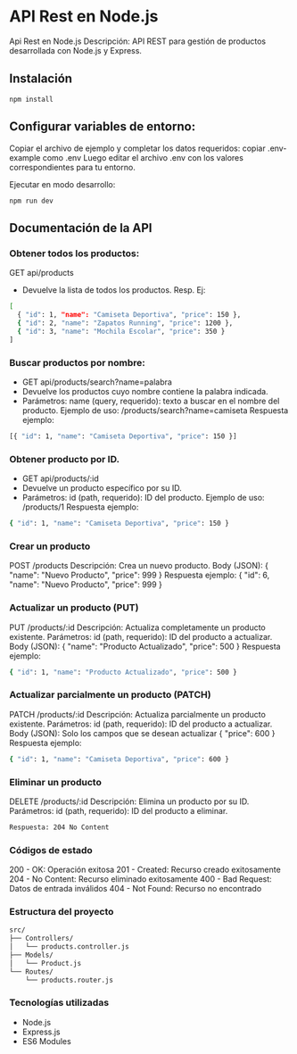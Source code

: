 # API Rest en Node.js

Api Rest en Node.js
Descripción: API REST para gestión de productos desarrollada con Node.js y Express.

## Instalación

```shell
npm install
```

## Configurar variables de entorno:
Copiar el archivo de ejemplo y completar los datos requeridos: 
copiar .env-example como .env
Luego editar el archivo .env con los valores correspondientes para tu entorno.

Ejecutar en modo desarrollo:
```shell
npm run dev
```
## Documentación de la API
### Obtener todos los productos:
GET api/products
- Devuelve la lista de todos los productos.
Resp. Ej:
```bash
[
  { "id": 1, "name": "Camiseta Deportiva", "price": 150 },
  { "id": 2, "name": "Zapatos Running", "price": 1200 },
  { "id": 3, "name": "Mochila Escolar", "price": 350 }
]
```
### Buscar productos por nombre:
- GET api/products/search?name=palabra
- Devuelve los productos cuyo nombre contiene la palabra indicada.
- Parámetros:
name (query, requerido): texto a buscar en el nombre del producto.
Ejemplo de uso: /products/search?name=camiseta
Respuesta ejemplo:
``` bash
[{ "id": 1, "name": "Camiseta Deportiva", "price": 150 }]
```
### Obtener producto por ID.
- GET api/products/:id
- Devuelve un producto específico por su ID.
- Parámetros:
id (path, requerido): ID del producto.
Ejemplo de uso: /products/1
Respuesta ejemplo:
``` bash
{ "id": 1, "name": "Camiseta Deportiva", "price": 150 }
```
### Crear un producto
POST /products
Descripción: Crea un nuevo producto.
Body (JSON):
{ "name": "Nuevo Producto", "price": 999 }
Respuesta ejemplo:
{ "id": 6, "name": "Nuevo Producto", "price": 999 }
### Actualizar un producto (PUT)
PUT /products/:id
Descripción: Actualiza completamente un producto existente.
Parámetros:
id (path, requerido): ID del producto a actualizar.
Body (JSON):
{ "name": "Producto Actualizado", "price": 500 }
Respuesta ejemplo:
``` bash
{ "id": 1, "name": "Producto Actualizado", "price": 500 }
```
### Actualizar parcialmente un producto (PATCH)
PATCH /products/:id
Descripción: Actualiza parcialmente un producto existente.
Parámetros:
id (path, requerido): ID del producto a actualizar.
Body (JSON): Solo los campos que se desean actualizar
{ "price": 600 }
Respuesta ejemplo:
``` bash
{ "id": 1, "name": "Camiseta Deportiva", "price": 600 }
```
### Eliminar un producto
DELETE /products/:id
Descripción: Elimina un producto por su ID.
Parámetros:
id (path, requerido): ID del producto a eliminar.
``` bash
Respuesta: 204 No Content
```
### Códigos de estado
200 - OK: Operación exitosa
201 - Created: Recurso creado exitosamente
204 - No Content: Recurso eliminado exitosamente
400 - Bad Request: Datos de entrada inválidos
404 - Not Found: Recurso no encontrado
### Estructura del proyecto
``` bash
src/
├── Controllers/
│   └── products.controller.js
├── Models/
│   └── Product.js
└── Routes/
    └── products.router.js
```
### Tecnologías utilizadas
- Node.js
- Express.js
- ES6 Modules